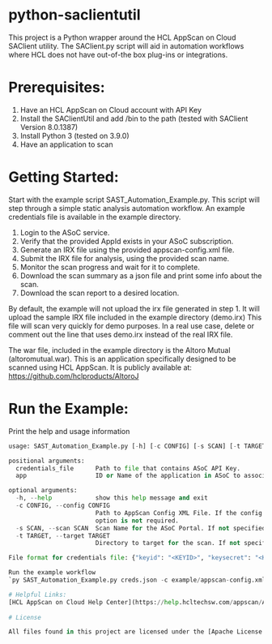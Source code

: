 # python-saclientutil
This project is a Python wrapper around the HCL AppScan on Cloud SAClient utility.
The SAClient.py script will aid in automation workflows where HCL does not have out-of-the box plug-ins or integrations.

# Prerequisites: 
  1. Have an HCL AppScan on Cloud account with API Key
  2. Install the SAClientUtil and add /bin to the path (tested with SAClient Version 8.0.1387)
  3. Install Python 3 (tested on 3.9.0)
  4. Have an application to scan
 
# Getting Started:

Start with the example script SAST_Automation_Example.py. This script will step through a simple static analysis automation workflow. An example credentials file is available in the example directory.
  1. Login to the ASoC service.
  2. Verify that the provided AppId exists in your ASoC subscription.
  3. Generate an IRX file using the provided appscan-config.xml file.
  4. Submit the IRX file for analysis, using the provided scan name.
  5. Monitor the scan progress and wait for it to complete.
  6. Download the scan summary as a json file and print some info about the scan.
  7. Download the scan report to a desired location.

By default, the example will not upload the irx file generated in step 1. It will upload the sample IRX file included in the example directory (demo.irx)
This file will scan very quickly for demo purposes. In a real use case, delete or comment out the line that uses demo.irx instead of the real IRX file.

The war file, included in the example directory is the Altoro Mutual (altoromutual.war). This is an application specifically designed to be scanned using HCL AppScan. It is publicly available at:  
<https://github.com/hclproducts/AltoroJ>


# Run the Example:  
Print the help and usage information
```python SAST_Automation_Example.py -h 
usage: SAST_Automation_Example.py [-h] [-c CONFIG] [-s SCAN] [-t TARGET] credentials_file app

positional arguments:
  credentials_file      Path to file that contains ASoC API Key.
  app                   ID or Name of the application in ASoC to associate the scan with.

optional arguments:
  -h, --help            show this help message and exit
  -c CONFIG, --config CONFIG
                        Path to AppScan Config XML File. If the config file resides in the target scan directory, this
                        option is not required.
  -s SCAN, --scan SCAN  Scan Name for the ASoC Portal. If not specified, a generic name is used.
  -t TARGET, --target TARGET
                        Directory to target for the scan. If not specified, the working directory is used.

File format for credentials file: {"keyid": "<KEYID>", "keysecret": "<KEYSECRET">}```

Run the example workflow  
`py SAST_Automation_Example.py creds.json -c example/appscan-config.xml -s SAST_Scan -t example`

# Helpful Links:  
[HCL AppScan on Cloud Help Center](https://help.hcltechsw.com/appscan/ASoC/Welcome.html)  
	
# License

All files found in this project are licensed under the [Apache License 2.0](LICENSE).
